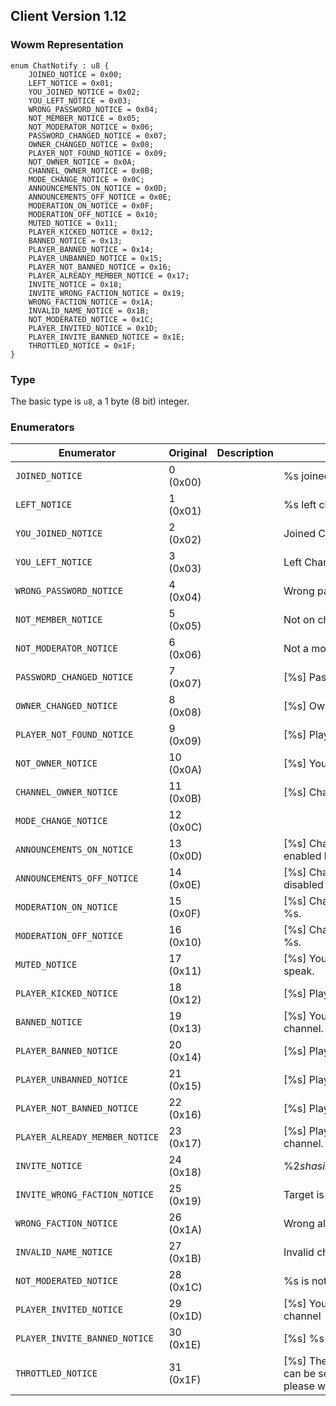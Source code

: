 ## Client Version 1.12

### Wowm Representation
```rust,ignore
enum ChatNotify : u8 {
    JOINED_NOTICE = 0x00;    
    LEFT_NOTICE = 0x01;    
    YOU_JOINED_NOTICE = 0x02;    
    YOU_LEFT_NOTICE = 0x03;    
    WRONG_PASSWORD_NOTICE = 0x04;    
    NOT_MEMBER_NOTICE = 0x05;    
    NOT_MODERATOR_NOTICE = 0x06;    
    PASSWORD_CHANGED_NOTICE = 0x07;    
    OWNER_CHANGED_NOTICE = 0x08;    
    PLAYER_NOT_FOUND_NOTICE = 0x09;    
    NOT_OWNER_NOTICE = 0x0A;    
    CHANNEL_OWNER_NOTICE = 0x0B;    
    MODE_CHANGE_NOTICE = 0x0C;    
    ANNOUNCEMENTS_ON_NOTICE = 0x0D;    
    ANNOUNCEMENTS_OFF_NOTICE = 0x0E;    
    MODERATION_ON_NOTICE = 0x0F;    
    MODERATION_OFF_NOTICE = 0x10;    
    MUTED_NOTICE = 0x11;    
    PLAYER_KICKED_NOTICE = 0x12;    
    BANNED_NOTICE = 0x13;    
    PLAYER_BANNED_NOTICE = 0x14;    
    PLAYER_UNBANNED_NOTICE = 0x15;    
    PLAYER_NOT_BANNED_NOTICE = 0x16;    
    PLAYER_ALREADY_MEMBER_NOTICE = 0x17;    
    INVITE_NOTICE = 0x18;    
    INVITE_WRONG_FACTION_NOTICE = 0x19;    
    WRONG_FACTION_NOTICE = 0x1A;    
    INVALID_NAME_NOTICE = 0x1B;    
    NOT_MODERATED_NOTICE = 0x1C;    
    PLAYER_INVITED_NOTICE = 0x1D;    
    PLAYER_INVITE_BANNED_NOTICE = 0x1E;    
    THROTTLED_NOTICE = 0x1F;    
}
```
### Type
The basic type is `u8`, a 1 byte (8 bit) integer.
### Enumerators
| Enumerator | Original  | Description | Comment |
| --------- | -------- | ----------- | ------- |
| `JOINED_NOTICE` | 0 (0x00) |  | %s joined channel. |
| `LEFT_NOTICE` | 1 (0x01) |  | %s left channel. |
| `YOU_JOINED_NOTICE` | 2 (0x02) |  | Joined Channel: [%s] -- You joined |
| `YOU_LEFT_NOTICE` | 3 (0x03) |  | Left Channel: [%s] -- You left |
| `WRONG_PASSWORD_NOTICE` | 4 (0x04) |  | Wrong password for %s. |
| `NOT_MEMBER_NOTICE` | 5 (0x05) |  | Not on channel %s. |
| `NOT_MODERATOR_NOTICE` | 6 (0x06) |  | Not a moderator of %s. |
| `PASSWORD_CHANGED_NOTICE` | 7 (0x07) |  | [%s] Password changed by %s. |
| `OWNER_CHANGED_NOTICE` | 8 (0x08) |  | [%s] Owner changed to %s. |
| `PLAYER_NOT_FOUND_NOTICE` | 9 (0x09) |  | [%s] Player %s was not found. |
| `NOT_OWNER_NOTICE` | 10 (0x0A) |  | [%s] You are not the channel owner. |
| `CHANNEL_OWNER_NOTICE` | 11 (0x0B) |  | [%s] Channel owner is %s. |
| `MODE_CHANGE_NOTICE` | 12 (0x0C) |  |  |
| `ANNOUNCEMENTS_ON_NOTICE` | 13 (0x0D) |  | [%s] Channel announcements enabled by %s. |
| `ANNOUNCEMENTS_OFF_NOTICE` | 14 (0x0E) |  | [%s] Channel announcements disabled by %s. |
| `MODERATION_ON_NOTICE` | 15 (0x0F) |  | [%s] Channel moderation enabled by %s. |
| `MODERATION_OFF_NOTICE` | 16 (0x10) |  | [%s] Channel moderation disabled by %s. |
| `MUTED_NOTICE` | 17 (0x11) |  | [%s] You do not have permission to speak. |
| `PLAYER_KICKED_NOTICE` | 18 (0x12) |  | [%s] Player %s kicked by %s. |
| `BANNED_NOTICE` | 19 (0x13) |  | [%s] You are banned from that channel. |
| `PLAYER_BANNED_NOTICE` | 20 (0x14) |  | [%s] Player %s banned by %s. |
| `PLAYER_UNBANNED_NOTICE` | 21 (0x15) |  | [%s] Player %s unbanned by %s. |
| `PLAYER_NOT_BANNED_NOTICE` | 22 (0x16) |  | [%s] Player %s is not banned. |
| `PLAYER_ALREADY_MEMBER_NOTICE` | 23 (0x17) |  | [%s] Player %s is already on the channel. |
| `INVITE_NOTICE` | 24 (0x18) |  | %2$s has invited you to join the channel '%1$s'. |
| `INVITE_WRONG_FACTION_NOTICE` | 25 (0x19) |  | Target is in the wrong alliance for %s. |
| `WRONG_FACTION_NOTICE` | 26 (0x1A) |  | Wrong alliance for %s. |
| `INVALID_NAME_NOTICE` | 27 (0x1B) |  | Invalid channel name |
| `NOT_MODERATED_NOTICE` | 28 (0x1C) |  | %s is not moderated |
| `PLAYER_INVITED_NOTICE` | 29 (0x1D) |  | [%s] You invited %s to join the channel |
| `PLAYER_INVITE_BANNED_NOTICE` | 30 (0x1E) |  | [%s] %s has been banned. |
| `THROTTLED_NOTICE` | 31 (0x1F) |  | [%s] The number of messages that can be sent to this channel is limited, please wait to send another message. |
